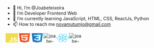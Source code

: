- 👋 Hi, I’m @Joabeteixeira
- 👀 I’m Developer Frontend Web
- 🌱 I’m currently learning JavaScript, HTML, CSS, ReactJs, Python
- 📫 How to reach me novamutumjo@gmail.com

<div style="display: flex" align-itens= "center" align="center" ><br>
  <img align="center" alt="-Js" height="30" width="40" src="https://raw.githubusercontent.com/devicons/devicon/master/icons/javascript/javascript-plain.svg">
  <img align="center" alt="joabe-HTML" height="30" width="40" src="https://raw.githubusercontent.com/devicons/devicon/master/icons/html5/html5-original.svg">
  <img align="center" alt="joabe-CSS" height="30" width="40" src="https://raw.githubusercontent.com/devicons/devicon/master/icons/css3/css3-original.svg">
  <img align="center" alt="joabe-vsc" height="30" width="40" src="https://cdn.jsdelivr.net/gh/devicons/devicon/icons/vscode/vscode-original.svg" />
  <img align="center" alt="joabe-React" height="30" width="40" src="https://raw.githubusercontent.com/devicons/devicon/master/icons/react/react-original.svg">
  <img align="center" alt="joabe-Python" height="30" width="40" src="https://cdn.iconscout.com/icon/premium/png-256-thumb/python-2752092-2284909.png?f=webp&w=256">
</div><br>

  

<!---
Joabeteixeira/Joabeteixeira is a ✨ special ✨ repository because its `README.md` (this file) appears on your GitHub profile.
You can click the Preview link to take a look at your changes.
--->
